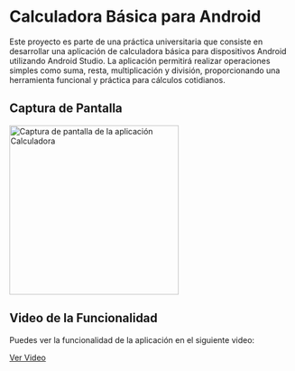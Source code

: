 # Calculadora Básica para Android

Este proyecto es parte de una práctica universitaria que consiste en desarrollar una aplicación de calculadora básica para dispositivos Android utilizando Android Studio. La aplicación permitirá realizar operaciones simples como suma, resta, multiplicación y división, proporcionando una herramienta funcional y práctica para cálculos cotidianos.

## Captura de Pantalla

<img src="https://github.com/dadelatorrep/Calculadora/assets/138709511/caa9ab06-e268-4920-a1d2-9e124aa56b13" height="300" alt="Captura de pantalla de la aplicación Calculadora">


## Video de la Funcionalidad

Puedes ver la funcionalidad de la aplicación en el siguiente video:

[Ver Video](https://github.com/dadelatorrep/Calculadora/assets/138709511/e64acdb7-3135-49aa-8d18-d6d60b4c8ec7)
